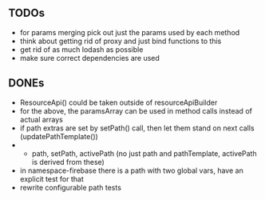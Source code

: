 ## TODOs

* for params merging pick out just the params used by each method
* think about getting rid of proxy and just bind functions to this
* get rid of as much lodash as possible
* make sure correct dependencies are used

## DONEs

* ResourceApi() could be taken outside of resourceApiBuilder
* for the above, the paramsArray can be used in method calls instead of actual arrays
* if path extras are set by setPath() call, then let them stand on next calls (updatePathTemplate())
* * path, setPath, activePath (no just path and pathTemplate, activePath is derived from these)
* in namespace-firebase there is a path with two global vars, have an explicit test for that
* rewrite configurable path tests
